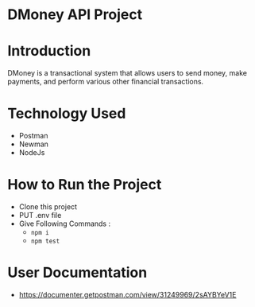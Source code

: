 # DMoney API Project
# Introduction
DMoney is a transactional system that allows users to send money, make payments, and perform various other financial transactions.

# Technology Used
- Postman
- Newman
- NodeJs

# How to Run the Project
- Clone this project
- PUT .env file
- Give Following Commands :
  -  ``` npm i ```
  -  ``` npm test ```

# User Documentation

- https://documenter.getpostman.com/view/31249969/2sAYBYeV1E
  


